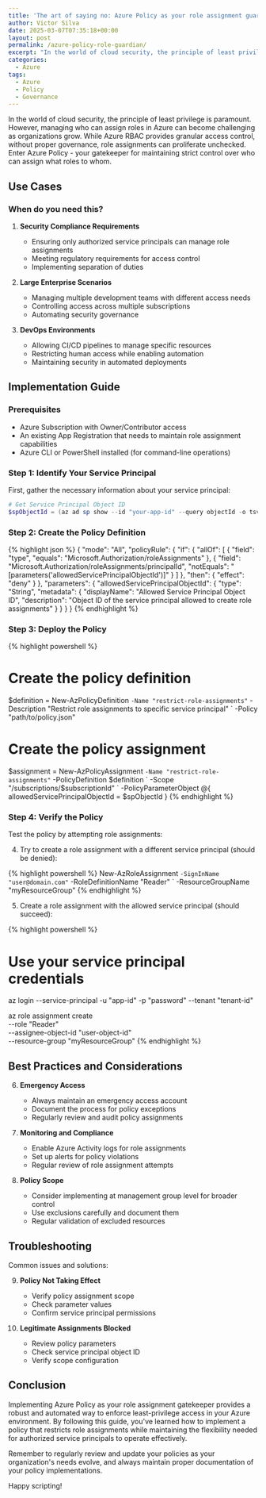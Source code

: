 ```yaml
---
title: 'The art of saying no: Azure Policy as your role assignment guardian [English]'
author: Victor Silva
date: 2025-03-07T07:35:18+00:00
layout: post
permalink: /azure-policy-role-guardian/
excerpt: "In the world of cloud security, the principle of least privilege is paramount. However, managing who can assign roles in Azure can become challenging as organizations grow. While Azure RBAC provides granular access control, without proper governance, role assignments can proliferate unchecked. Enter Azure Policy - your gatekeeper for maintaining strict control over who can assign what roles to whom."
categories:
  - Azure
tags:
  - Azure
  - Policy
  - Governance
---
```


In the world of cloud security, the principle of least privilege is paramount. However, managing who can assign roles in Azure can become challenging as organizations grow. While Azure RBAC provides granular access control, without proper governance, role assignments can proliferate unchecked. Enter Azure Policy - your gatekeeper for maintaining strict control over who can assign what roles to whom.

## Use Cases

### When do you need this?

1. **Security Compliance Requirements**
    
    - Ensuring only authorized service principals can manage role assignments
    - Meeting regulatory requirements for access control
    - Implementing separation of duties
2. **Large Enterprise Scenarios**
    
    - Managing multiple development teams with different access needs
    - Controlling access across multiple subscriptions
    - Automating security governance
3. **DevOps Environments**
    
    - Allowing CI/CD pipelines to manage specific resources
    - Restricting human access while enabling automation
    - Maintaining security in automated deployments

## Implementation Guide

### Prerequisites

- Azure Subscription with Owner/Contributor access
- An existing App Registration that needs to maintain role assignment capabilities
- Azure CLI or PowerShell installed (for command-line operations)

### Step 1: Identify Your Service Principal

First, gather the necessary information about your service principal:

```powershell
# Get Service Principal Object ID
$spObjectId = (az ad sp show --id "your-app-id" --query objectId -o tsv)
```

### Step 2: Create the Policy Definition

{% highlight json %}
{
    "mode": "All",
    "policyRule": {
        "if": {
            "allOf": [
                {
                    "field": "type",
                    "equals": "Microsoft.Authorization/roleAssignments"
                },
                {
                    "field": "Microsoft.Authorization/roleAssignments/principalId",
                    "notEquals": "[parameters('allowedServicePrincipalObjectId')]"
                }
            ]
        },
        "then": {
            "effect": "deny"
        }
    },
    "parameters": {
        "allowedServicePrincipalObjectId": {
            "type": "String",
            "metadata": {
                "displayName": "Allowed Service Principal Object ID",
                "description": "Object ID of the service principal allowed to create role assignments"
            }
        }
    }
}
{% endhighlight %}

### Step 3: Deploy the Policy

{% highlight powershell %}
# Create the policy definition
$definition = New-AzPolicyDefinition `
    -Name "restrict-role-assignments" `
    -Description "Restrict role assignments to specific service principal" `
    -Policy "path/to/policy.json"

# Create the policy assignment
$assignment = New-AzPolicyAssignment `
    -Name "restrict-role-assignments" `
    -PolicyDefinition $definition `
    -Scope "/subscriptions/$subscriptionId" `
    -PolicyParameterObject @{
        allowedServicePrincipalObjectId = $spObjectId
    }
{% endhighlight %}

### Step 4: Verify the Policy

Test the policy by attempting role assignments:

4. Try to create a role assignment with a different service principal (should be denied):

{% highlight powershell %}
New-AzRoleAssignment `
    -SignInName "user@domain.com" `
    -RoleDefinitionName "Reader" `
    -ResourceGroupName "myResourceGroup"
{% endhighlight %}

5. Create a role assignment with the allowed service principal (should succeed):

{% highlight powershell %}
# Use your service principal credentials
az login --service-principal -u "app-id" -p "password" --tenant "tenant-id"

az role assignment create \
    --role "Reader" \
    --assignee-object-id "user-object-id" \
    --resource-group "myResourceGroup"
{% endhighlight %}

## Best Practices and Considerations

6. **Emergency Access**
    
    - Always maintain an emergency access account
    - Document the process for policy exceptions
    - Regularly review and audit policy assignments
7. **Monitoring and Compliance**
    
    - Enable Azure Activity logs for role assignments
    - Set up alerts for policy violations
    - Regular review of role assignment attempts
8. **Policy Scope**
    
    - Consider implementing at management group level for broader control
    - Use exclusions carefully and document them
    - Regular validation of excluded resources

## Troubleshooting

Common issues and solutions:

9. **Policy Not Taking Effect**
    
    - Verify policy assignment scope
    - Check parameter values
    - Confirm service principal permissions
10. **Legitimate Assignments Blocked**
    
    - Review policy parameters
    - Check service principal object ID
    - Verify scope configuration

## Conclusion

Implementing Azure Policy as your role assignment gatekeeper provides a robust and automated way to enforce least-privilege access in your Azure environment. By following this guide, you've learned how to implement a policy that restricts role assignments while maintaining the flexibility needed for authorized service principals to operate effectively.

Remember to regularly review and update your policies as your organization's needs evolve, and always maintain proper documentation of your policy implementations.

Happy scripting!